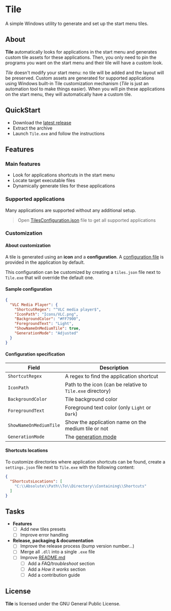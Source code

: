 # Tile

A simple Windows utility to generate and set up the start menu tiles.

## About

**Tile** automatically looks for applications in the start menu
and generates custom tile assets for these applications.
Then, you only need to pin the programs you want on the start menu
and their tile will have a custom look.

*Tile* doesn't modify your start menu: no tile will be added and the layout
will be preserved. Custom assets are generated for supported applications
using Windows built-in Tile customization mechanism
(*Tile* is just an automation tool to make things easier).
When you will pin these applications on the start menu, they will
automatically have a custom tile.

## QuickStart

- Download the [latest release](https://github.com/GaelGirodon/Tile/releases)
- Extract the archive
- Launch `Tile.exe` and follow the instructions

## Features

### Main features

- Look for applications shortcuts in the start menu
- Locate target executable files
- Dynamically generate tiles for these applications

### Supported applications

Many applications are supported without any additional setup.

> Open [TilesConfiguration.json](Tile/Tile.Core/Resources/TilesConfiguration.json)
> file to get all supported applications

### Customization

#### About customization

A tile is generated using an **icon** and a **configuration**.
A [configuration file](Tile/Tile.Core/Resources/TilesConfiguration.json)
is provided in the application by default.

This configuration can be customized by creating a `tiles.json` file
next to `Tile.exe` that will override the default one.

#### Sample configuration

```json
{
  "VLC Media Player": {
    "ShortcutRegex": "^VLC media player$",
    "IconPath": "Icons/VLC.png",
    "BackgroundColor": "#FF7900",
    "ForegroundText": "Light",
    "ShowNameOnMediumTile": true,
    "GenerationMode": "Adjusted"
  }
}
```

#### Configuration specification

| Field                  | Description                                                        |
| ---------------------- | ------------------------------------------------------------------ |
| `ShortcutRegex`        | A regex to find the application shortcut                           |
| `IconPath`             | Path to the icon (can be relative to `Tile.exe` directory)         |
| `BackgroundColor`      | Tile background color                                              |
| `ForegroundText`       | Foreground text color (only `Light` or `Dark`)                     |
| `ShowNameOnMediumTile` | Show the application name on the medium tile or not                |
| `GenerationMode`       | The [generation mode](Tile/Tile.Core/Config/TileGenerationMode.cs) |

#### Shortcuts locations

To customize directories where application shortcuts can be found,
create a `settings.json` file next to `Tile.exe` with the following content:

```json
{
  "ShortcutsLocations": [
    "C:\\Absolute\\Path\\To\\Directory\\Containing\\Shortcuts"
  ]
}
```

## Tasks

- **Features**
  - [ ] Add new tiles presets
  - [ ] Improve error handling
- **Release, packaging & documentation**  
  - [ ] Improve the release process (bump version number...)
  - [ ] Merge all `.dll` into a single `.exe` file
  - [ ] Improve [README.md](README.md)
    - [ ] Add a _FAQ/troubleshoot_ section
    - [ ] Add a _How it works_ section
    - [ ] Add a contribution guide

## License

**Tile** is licensed under the GNU General Public License.
